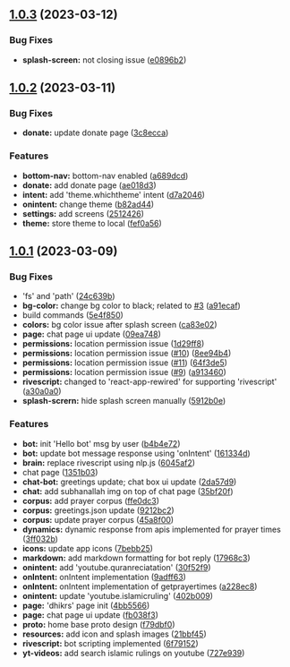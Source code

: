 ## [1.0.3](https://github.com/Muhammed-Rahif/swadeeq/compare/v1.0.2...v1.0.3) (2023-03-12)


### Bug Fixes

* **splash-screen:** not closing issue ([e0896b2](https://github.com/Muhammed-Rahif/swadeeq/commit/e0896b256403129136a64e6c2b1a3503ddd5a51c))



## [1.0.2](https://github.com/Muhammed-Rahif/swadeeq/compare/v1.0.1...v1.0.2) (2023-03-11)


### Bug Fixes

* **donate:** update donate page ([3c8ecca](https://github.com/Muhammed-Rahif/swadeeq/commit/3c8ecca3dbf40488220bb058a072dd8b62ae89b5))


### Features

* **bottom-nav:** bottom-nav enabled ([a689dcd](https://github.com/Muhammed-Rahif/swadeeq/commit/a689dcd7f797e2533c52d1c737bfda2826db5b68))
* **donate:** add donate page ([ae018d3](https://github.com/Muhammed-Rahif/swadeeq/commit/ae018d3bbe7c54337b938044f15e1005edfc91d9))
* **intent:** add 'theme.whichtheme' intent ([d7a2046](https://github.com/Muhammed-Rahif/swadeeq/commit/d7a20468f9d772f91bdebdf3e516e58789b9cba4))
* **onintent:** change theme ([b82ad44](https://github.com/Muhammed-Rahif/swadeeq/commit/b82ad4477bc218cecb417d37869e665fb4545c67))
* **settings:** add screens ([2512426](https://github.com/Muhammed-Rahif/swadeeq/commit/251242658124e48fabacf854501b9ab125ed0e8b))
* **theme:** store theme to local ([fef0a56](https://github.com/Muhammed-Rahif/swadeeq/commit/fef0a56065891925e924cf2e78c16b221f047f11))



## [1.0.1](https://github.com/Muhammed-Rahif/swadeeq/compare/v1.0.0...v1.0.1) (2023-03-09)


### Bug Fixes

* 'fs' and 'path' ([24c639b](https://github.com/Muhammed-Rahif/swadeeq/commit/24c639bff29f4efaae0d14b6cca05dc6ad61b670))
* **bg-color:** change bg color to black; related to [#3](https://github.com/Muhammed-Rahif/swadeeq/issues/3) ([a91ecaf](https://github.com/Muhammed-Rahif/swadeeq/commit/a91ecaffb0dc80d74b465846b52c1c32ae214b9b))
* build commands ([5e4f850](https://github.com/Muhammed-Rahif/swadeeq/commit/5e4f850cee46092e8f7119957e7e8379d416eba0))
* **colors:** bg color issue after splash screen ([ca83e02](https://github.com/Muhammed-Rahif/swadeeq/commit/ca83e0277608717a60cb8b5b893f5b09e6b9fa9b))
* **page:** chat page ui update ([09ea748](https://github.com/Muhammed-Rahif/swadeeq/commit/09ea748adea3419f239ee41981ab73e1eb2b09a1))
* **permissions:** location permission issue ([1d29ff8](https://github.com/Muhammed-Rahif/swadeeq/commit/1d29ff87f65bbcb829f647ed844e2b1c854998f0))
* **permissions:** location permission issue ([#10](https://github.com/Muhammed-Rahif/swadeeq/issues/10)) ([8ee94b4](https://github.com/Muhammed-Rahif/swadeeq/commit/8ee94b4c9805b7a758e0c8599bb3b0b53918bfc3))
* **permissions:** location permission issue ([#11](https://github.com/Muhammed-Rahif/swadeeq/issues/11)) ([64f3de5](https://github.com/Muhammed-Rahif/swadeeq/commit/64f3de50e688ed771015f9fcd3e641a804206a62))
* **permissions:** location permission issue ([#9](https://github.com/Muhammed-Rahif/swadeeq/issues/9)) ([a913460](https://github.com/Muhammed-Rahif/swadeeq/commit/a9134607ebed268e233120922a604e18cb27ec6b))
* **rivescript:** changed to 'react-app-rewired' for supporting 'rivescript' ([a30a0a0](https://github.com/Muhammed-Rahif/swadeeq/commit/a30a0a01954497789b451c5c0c74a17261a1e208))
* **splash-scrern:** hide splash screen manually ([5912b0e](https://github.com/Muhammed-Rahif/swadeeq/commit/5912b0e01fbe60733bdc88fb2bb6a320ddce9deb))


### Features

* **bot:** init 'Hello bot' msg by user ([b4b4e72](https://github.com/Muhammed-Rahif/swadeeq/commit/b4b4e72696059da1e8e86b7deeb604f46a50b69d))
* **bot:** update bot message response using 'onIntent' ([161334d](https://github.com/Muhammed-Rahif/swadeeq/commit/161334d8a1dc117f917a66267a790d6f98dd029b))
* **brain:** replace rivescript using nlp.js ([6045af2](https://github.com/Muhammed-Rahif/swadeeq/commit/6045af299a8f64cac0ad55cabe26711030ee6803))
* chat page ([1351b03](https://github.com/Muhammed-Rahif/swadeeq/commit/1351b036f0a39af89f3b7661f55d37eef5d2808f))
* **chat-bot:** greetings update; chat box ui update ([2da57d9](https://github.com/Muhammed-Rahif/swadeeq/commit/2da57d9d93a9088303e18298d37bb2c14c13b75c))
* **chat:** add subhanallah img on top of chat page ([35bf20f](https://github.com/Muhammed-Rahif/swadeeq/commit/35bf20f5f142a822cfc349ce64bd83124e55b940))
* **corpus:** add prayer corpus ([ffe0dc3](https://github.com/Muhammed-Rahif/swadeeq/commit/ffe0dc3ebdd38eab724a2b9d9a7fdc7d87f86ad9))
* **corpus:** greetings.json update ([9212bc2](https://github.com/Muhammed-Rahif/swadeeq/commit/9212bc2af2ddeba666f119d36f1f04894d0d7ed2))
* **corpus:** update prayer corpus ([45a8f00](https://github.com/Muhammed-Rahif/swadeeq/commit/45a8f0003646cb25fa5115f01b6e1246f5a9854b))
* **dynamics:** dynamic response from apis implemented for prayer times ([3ff032b](https://github.com/Muhammed-Rahif/swadeeq/commit/3ff032b2d19e8a5837f5d30345c650a85c280fe8))
* **icons:** update app icons ([7bebb25](https://github.com/Muhammed-Rahif/swadeeq/commit/7bebb25238301fbaa735046b0f4e00fe7a66d076))
* **markdown:** add markdown formatting for bot reply ([17968c3](https://github.com/Muhammed-Rahif/swadeeq/commit/17968c3ef8701537b3e6b4bebab2f6addaaca05d))
* **onintent:** add 'youtube.quranreciatation' ([30f52f9](https://github.com/Muhammed-Rahif/swadeeq/commit/30f52f91116f22759e672aa7115188db4049170d))
* **onIntent:** onIntent implementation ([9adff63](https://github.com/Muhammed-Rahif/swadeeq/commit/9adff63a4931c3c77715886d71a6f6b2f812edec))
* **onIntent:** onIntent implementation of getprayertimes ([a228ec8](https://github.com/Muhammed-Rahif/swadeeq/commit/a228ec8a25c2619b24d3937ae7d2709e24e7d471))
* **onintent:** update 'youtube.islamicruling' ([402b009](https://github.com/Muhammed-Rahif/swadeeq/commit/402b00984cd5522fec0fe1871efce320c849cf6d))
* **page:** 'dhikrs' page init ([4bb5566](https://github.com/Muhammed-Rahif/swadeeq/commit/4bb55663ee9042df1ea486a6a8c15f9f06504522))
* **page:** chat page ui update ([fb038f3](https://github.com/Muhammed-Rahif/swadeeq/commit/fb038f38049378869d37136da53190825564d653))
* **proto:** home base proto design ([f79dbf0](https://github.com/Muhammed-Rahif/swadeeq/commit/f79dbf0ad01deab01abae23e707c0f70f32341bd))
* **resources:** add icon and splash images ([21bbf45](https://github.com/Muhammed-Rahif/swadeeq/commit/21bbf45d1370c57bdc794a3f8994648024e89b4c))
* **rivescript:** bot scripting implemented ([6f79152](https://github.com/Muhammed-Rahif/swadeeq/commit/6f7915257a6c3d6ae5fe475e66ab96459553e348))
* **yt-videos:** add search islamic rulings on youtube ([727e939](https://github.com/Muhammed-Rahif/swadeeq/commit/727e9396d09f13c1acba7f8aecbb4b20f7f68bb2))




